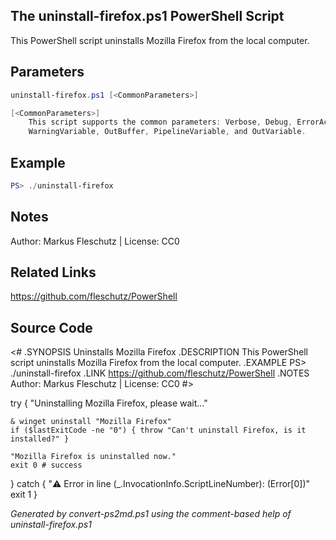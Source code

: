 ## The uninstall-firefox.ps1 PowerShell Script

This PowerShell script uninstalls Mozilla Firefox from the local computer.

## Parameters
```powershell
uninstall-firefox.ps1 [<CommonParameters>]

[<CommonParameters>]
    This script supports the common parameters: Verbose, Debug, ErrorAction, ErrorVariable, WarningAction, 
    WarningVariable, OutBuffer, PipelineVariable, and OutVariable.
```

## Example
```powershell
PS> ./uninstall-firefox

```

## Notes
Author: Markus Fleschutz | License: CC0

## Related Links
https://github.com/fleschutz/PowerShell

## Source Code
<#
.SYNOPSIS
	Uninstalls Mozilla Firefox
.DESCRIPTION
	This PowerShell script uninstalls Mozilla Firefox from the local computer.
.EXAMPLE
	PS> ./uninstall-firefox
.LINK
	https://github.com/fleschutz/PowerShell
.NOTES
	Author: Markus Fleschutz | License: CC0
#>

try {
	"Uninstalling Mozilla Firefox, please wait..."

	& winget uninstall "Mozilla Firefox"
	if ($lastExitCode -ne "0") { throw "Can't uninstall Firefox, is it installed?" }

	"Mozilla Firefox is uninstalled now."
	exit 0 # success
} catch {
	"⚠️ Error in line $($_.InvocationInfo.ScriptLineNumber): $($Error[0])"
	exit 1
}

*Generated by convert-ps2md.ps1 using the comment-based help of uninstall-firefox.ps1*
